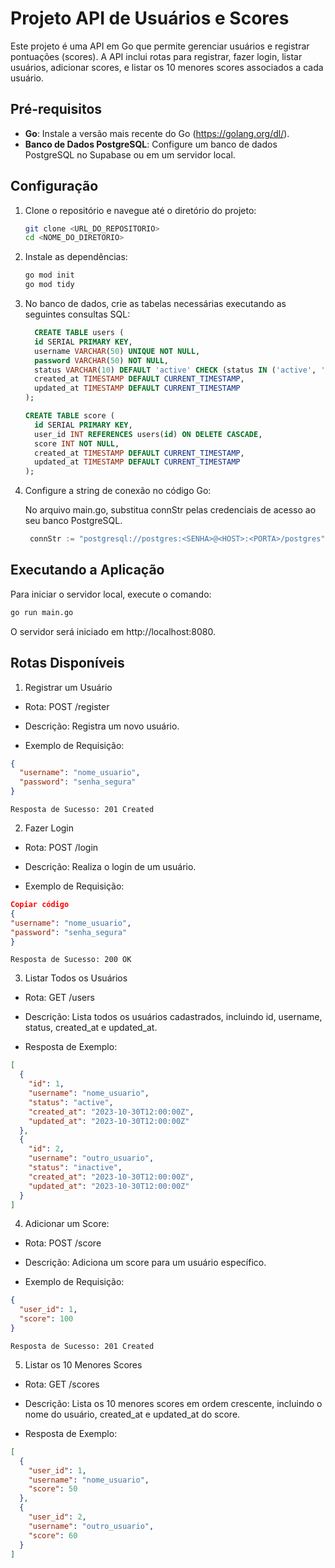 # Projeto API de Usuários e Scores

Este projeto é uma API em Go que permite gerenciar usuários e registrar pontuações (scores). A API inclui rotas para registrar, fazer login, listar usuários, adicionar scores, e listar os 10 menores scores associados a cada usuário.

## Pré-requisitos

- **Go**: Instale a versão mais recente do Go (https://golang.org/dl/).
- **Banco de Dados PostgreSQL**: Configure um banco de dados PostgreSQL no Supabase ou em um servidor local.

## Configuração

1. Clone o repositório e navegue até o diretório do projeto:

   ```sh
   git clone <URL_DO_REPOSITORIO>
   cd <NOME_DO_DIRETORIO>
   ```

2. Instale as dependências:

   ```sh
   go mod init
   go mod tidy
   ```

3. No banco de dados, crie as tabelas necessárias executando as seguintes consultas SQL:

   ```sql
     CREATE TABLE users (
     id SERIAL PRIMARY KEY,
     username VARCHAR(50) UNIQUE NOT NULL,
     password VARCHAR(50) NOT NULL,
     status VARCHAR(10) DEFAULT 'active' CHECK (status IN ('active', 'inactive')),
     created_at TIMESTAMP DEFAULT CURRENT_TIMESTAMP,
     updated_at TIMESTAMP DEFAULT CURRENT_TIMESTAMP
   );

   CREATE TABLE score (
     id SERIAL PRIMARY KEY,
     user_id INT REFERENCES users(id) ON DELETE CASCADE,
     score INT NOT NULL,
     created_at TIMESTAMP DEFAULT CURRENT_TIMESTAMP,
     updated_at TIMESTAMP DEFAULT CURRENT_TIMESTAMP
   );
   ```

4. Configure a string de conexão no código Go:

   No arquivo main.go, substitua connStr pelas credenciais de acesso ao seu banco PostgreSQL.

   ```go
    connStr := "postgresql://postgres:<SENHA>@<HOST>:<PORTA>/postgres"
   ```

## Executando a Aplicação

Para iniciar o servidor local, execute o comando:

```sh
go run main.go
```

O servidor será iniciado em http://localhost:8080.

## Rotas Disponíveis

1. Registrar um Usuário

- Rota: POST /register

- Descrição: Registra um novo usuário.

- Exemplo de Requisição:

```json
{
  "username": "nome_usuario",
  "password": "senha_segura"
}
```

    Resposta de Sucesso: 201 Created

2. Fazer Login

- Rota: POST /login

- Descrição: Realiza o login de um usuário.

- Exemplo de Requisição:

```json
Copiar código
{
"username": "nome_usuario",
"password": "senha_segura"
}
```

    Resposta de Sucesso: 200 OK

3. Listar Todos os Usuários

- Rota: GET /users

- Descrição: Lista todos os usuários cadastrados, incluindo id, username, status, created_at e updated_at.

- Resposta de Exemplo:

```json
[
  {
    "id": 1,
    "username": "nome_usuario",
    "status": "active",
    "created_at": "2023-10-30T12:00:00Z",
    "updated_at": "2023-10-30T12:00:00Z"
  },
  {
    "id": 2,
    "username": "outro_usuario",
    "status": "inactive",
    "created_at": "2023-10-30T12:00:00Z",
    "updated_at": "2023-10-30T12:00:00Z"
  }
]
```

4. Adicionar um Score:

- Rota: POST /score

- Descrição: Adiciona um score para um usuário específico.

- Exemplo de Requisição:

```json
{
  "user_id": 1,
  "score": 100
}
```

    Resposta de Sucesso: 201 Created

5. Listar os 10 Menores Scores

- Rota: GET /scores

- Descrição: Lista os 10 menores scores em ordem crescente, incluindo o nome do usuário, created_at e updated_at do score.

- Resposta de Exemplo:

```json
[
  {
    "user_id": 1,
    "username": "nome_usuario",
    "score": 50
  },
  {
    "user_id": 2,
    "username": "outro_usuario",
    "score": 60
  }
]
```
